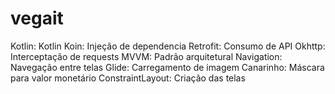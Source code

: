 # vegait

Kotlin: Kotlin
Koin: Injeção de dependencia
Retrofit: Consumo de API
Okhttp: Interceptação de requests
MVVM: Padrão arquitetural
Navigation: Navegação entre telas
Glide: Carregamento de imagem
Canarinho: Máscara para valor monetário
ConstraintLayout: Criação das telas
